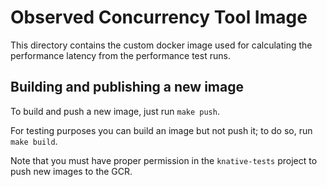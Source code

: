 # Observed Concurrency Tool Image

This directory contains the custom docker image used for calculating the performance latency from the performance test runs.

## Building and publishing a new image

To build and push a new image, just run `make push`.

For testing purposes you can build an image but not push it; to do so, run `make build`.

Note that you must have proper permission in the `knative-tests` project to push new images to the GCR.
